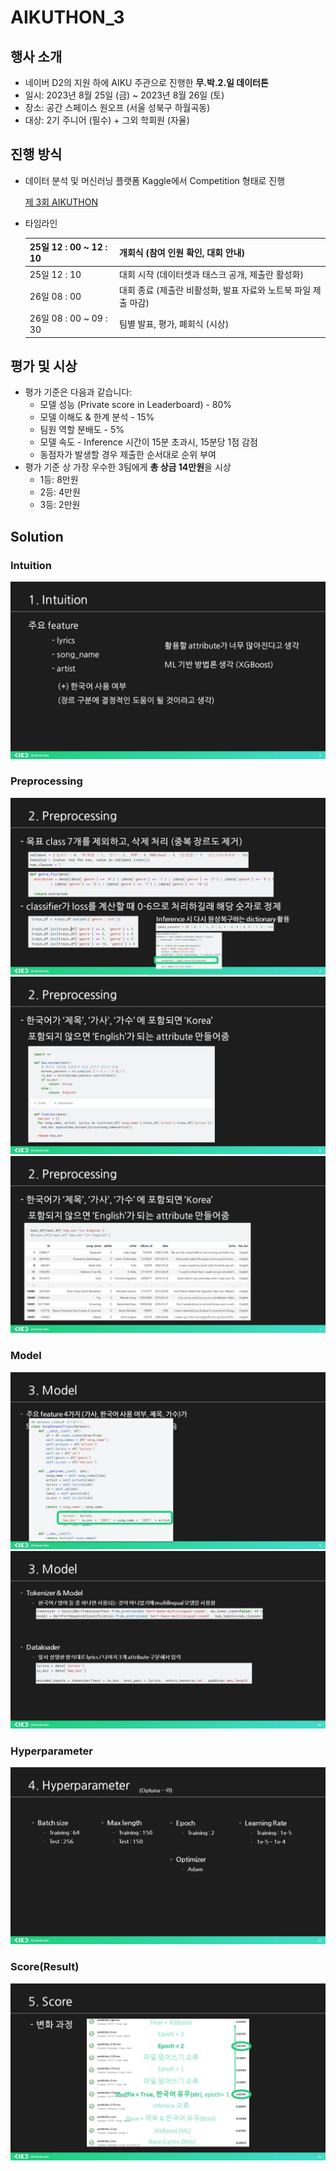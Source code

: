 # AIKUTHON_3

## 행사 소개

- 네이버 D2의 지원 하에 AIKU 주관으로 진행한 **무.박.2.일 데이터톤**
- 일시: 2023년 8월 25일 (금) ~ 2023년 8월 26일 (토)
- 장소: 공간 스페이스 원오프 (서울 성북구 하월곡동)
- 대상: 2기 주니어 (필수) + 그외 학회원 (자율)

## 진행 방식

- 데이터 분석 및 머신러닝 플랫폼 Kaggle에서 Competition 형태로 진행
    
    [제 3회 AIKUTHON](https://www.kaggle.com/competitions/3-aikuthon)
    
- 타임라인
    
    | 25일 12 : 00 ~ 12 : 10 | 개회식 (참여 인원 확인, 대회 안내) |
    | --- | --- |
    | 25일 12 : 10 | 대회 시작 (데이터셋과 태스크 공개, 제출란 활성화) |
    | 26일 08 : 00 | 대회 종료 (제출란 비활성화, 발표 자료와 노트북 파일 제출 마감) |
    | 26일 08 : 00 ~ 09 : 30 | 팀별 발표, 평가, 폐회식 (시상) |

## 평가 및 시상

- 평가 기준은 다음과 같습니다:
    - 모델 성능 (Private score in Leaderboard) - 80%
    - 모델 이해도 & 한계 분석 - 15%
    - 팀원 역할 분배도 - 5%
    - 모델 속도 - Inference 시간이 15분 초과시, 15분당 1점 감점
    - 동점자가 발생할 경우 제출한 순서대로 순위 부여
- 평가 기준 상 가장 우수한 3팀에게 **총 상금 14만원**을 시상
    - 1등: 8만원
    - 2등: 4만원
    - 3등: 2만원
 
## Solution

### Intuition
![슬라이드](./solution_ppt_image/슬라이드3.JPG)

### Preprocessing
![슬라이드](./solution_ppt_image/슬라이드5.jpg)
![슬라이드](./solution_ppt_image/슬라이드6.jpg)
![슬라이드](./solution_ppt_image/슬라이드7.jpg)

### Model
![슬라이드](./solution_ppt_image/슬라이드9.jpg)
![슬라이드](./solution_ppt_image/슬라이드10.jpg)

### Hyperparameter
![슬라이드](./solution_ppt_image/슬라이드12.jpg)

### Score(Result)
![슬라이드](./solution_ppt_image/슬라이드14.jpg)
